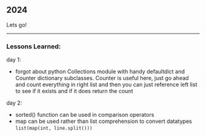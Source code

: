 ## 2024
Lets go! 

----  
### Lessons Learned: 
day 1: 
- forgot about python Collections module with handy defaultdict and Counter dictionary subclasses.  Counter is useful here, just go ahead and count everything in right list and then you can just reference left list to see if it exists and if it does return the count

day 2: 
- sorted() function can be used in comparison operators
- map can be used rather than list comprehension to convert datatypes `list(map(int, line.split()))`